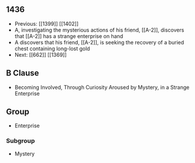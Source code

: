 ## 1436
- Previous: [[1399]] [[1402]] 
- A, investigating the mysterious actions of his friend, [[A-2]], discovers that [[A-2]] has a strange enterprise on hand
- A discovers that his friend, [[A-2]], is seeking the recovery of a buried chest containing long-lost gold
- Next: [[662]] [[1369]] 

## B Clause
- Becoming Involved, Through Curiosity Aroused by Mystery, in a Strange Enterprise

## Group
- Enterprise

### Subgroup
- Mystery

